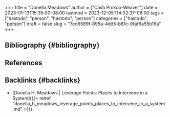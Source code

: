 +++
title = "Donella Meadows"
author = ["Cash Prokop-Weaver"]
date = 2023-01-13T15:35:00-08:00
lastmod = 2023-12-05T14:02:37-08:00
tags = ["hastodo", "person", "hastodo", "person"]
categories = ["hastodo", "person"]
draft = false
slug = "7ed6589f-895a-4dd5-b81c-0faf6a55b19a"
+++

## Bibliography {#bibliography}

## References

<style>.csl-entry{text-indent: -1.5em; margin-left: 1.5em;}</style><div class="csl-bib-body">
</div>


## Backlinks {#backlinks}

-   [Donella H. Meadows | Leverage Points: Places to Intervene in a System]({{< relref "donella_h_meadows_leverage_points_places_to_intervene_in_a_system.md" >}})
